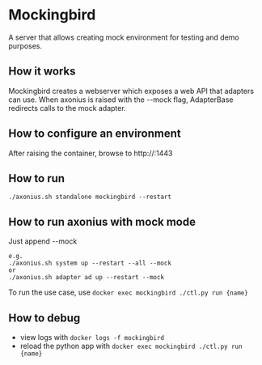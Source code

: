 # Mockingbird

A server that allows creating mock environment for testing and demo purposes.

## How it works
Mockingbird creates a webserver which exposes a web API that adapters can use.
When axonius is raised with the --mock flag, AdapterBase redirects calls to the mock adapter.

## How to configure an environment
After raising the container, browse to http://<axonius>:1443

## How to run
```
./axonius.sh standalone mockingbird --restart
```

## How to run axonius with mock mode
Just append --mock 
```
e.g.
./axonius.sh system up --restart --all --mock
or
./axonius.sh adapter ad up --restart --mock
```

To run the use case, use `docker exec mockingbird ./ctl.py run {name}`

## How to debug
* view logs with `docker logs -f mockingbird`
* reload the python app with `docker exec mockingbird ./ctl.py run {name}`